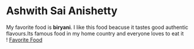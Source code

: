 # Ashwith Sai Anishetty
My favorite food is **biryani**.
I like this food beacuse it tastes good authentic flavours.Its famous food in my home country and everyone loves to eat it<br>
! [Favorite Food](biryani.jfif)